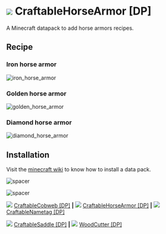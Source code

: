 # ![](https://media.forgecdn.net/avatars/thumbnails/399/555/32/32/637603405175157871.png) CraftableHorseArmor [DP]

A Minecraft datapack to add horse armors recipes.

## Recipe

### Iron horse armor
![iron_horse_armor](https://raw.github.com/HexoPacks/CraftableHorseArmor/1.18/img/iron_horse_armor.png)

### Golden horse armor
![golden_horse_armor](https://raw.github.com/HexoPacks/CraftableHorseArmor/1.18/img/golden_horse_armor.png)

### Diamond horse armor
![diamond_horse_armor](https://raw.github.com/HexoPacks/CraftableHorseArmor/1.18/img/diamond_horse_armor.png)


## Installation
Visit the [minecraft wiki](https://minecraft.fandom.com/wiki/Tutorials/Installing_a_data_pack) to know how to install a data pack.

![spacer](https://i.imgur.com/KoBhSn7.png)

![spacer](https://i.imgur.com/Padjm1B.png)

![](https://media.forgecdn.net/avatars/thumbnails/399/559/32/32/637603412658574697.png) [CraftableCobweb [DP]](https://www.curseforge.com/minecraft/customization/craftablecobweb-dp)
 **|** 
![](https://media.forgecdn.net/avatars/thumbnails/399/555/32/32/637603405175157871.png) [CraftableHorseArmor [DP]](https://www.curseforge.com/minecraft/customization/craftablehorsearmor-dp)
 **|** 
![](https://media.forgecdn.net/avatars/thumbnails/399/552/32/32/637603402493307164.png) [CraftableNametag [DP]](https://www.curseforge.com/minecraft/customization/craftablenametag-dp/files)

![](https://media.forgecdn.net/avatars/thumbnails/399/550/32/32/637603398135312356.png) [CraftableSaddle [DP]](https://www.curseforge.com/minecraft/customization/craftablesaddle-dp/files)
 **|** 
![](https://media.forgecdn.net/avatars/thumbnails/399/561/32/32/637603414600051176.png) [WoodCutter [DP]](https://www.curseforge.com/minecraft/customization/woodcutter-dp)